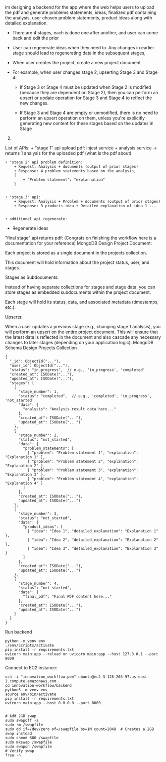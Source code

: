 im designing a backend for the app where the web helps users to upload the pdf and generate problems statements, ideas, finalized pdf containing the analysis, user chosen problem statements, product ideas along with detailed explanation.

- There are 4 stages, each is done one after another, and user can come back and edit the prior
- User can regenerate ideas when they need to. Any changes in earlier stage should lead to regenerating data in the subsequent stages,
- When user creates the project, create a new project document
- For example, when user changes stage 2, upserting Stage 3 and Stage 4:

  - If Stage 3 or Stage 4 must be updated when Stage 2 is modified (because they are dependent on Stage 2), then you can perform an upsert or update operation for Stage 3 and Stage 4 to reflect the new changes.

  - If Stage 3 and Stage 4 are empty or unmodified, there is no need to perform an upsert operation on them, unless you're explicitly generating new content for these stages based on the updates in Stage

2.

List of APIs: + "stage 1" api upload pdf: injest service + analysis service -> returns 1 analysis for the uploaded pdf (what is the pdf about)

    + "stage 2" api problem definition:
    	+ Request: Analysis + documents (output of prior stages)
    	+ Response: 4 problem statements based on the analysis,
    	{
    		+ "Problem statement": "explannation"
    	}


    + "stage 3" api:
    	+ Request: Analysis + Problem + documents (output of prior stages)
    	+ Response: 3 products idea + Detailed explanation of idea 1 ...


    + additional api regenerate:

- Regenerate ideas

"final stage" api returns pdf: (Congrats on finishing the workflow here is a documentation for your reference)
MongoDB Design
Project Document:

Each project is stored as a single document in the projects collection.

This document will hold information about the project status, user, and stages.

Stages as Subdocuments:

Instead of having separate collections for stages and stage data, you can store stages as embedded subdocuments within the project document.

Each stage will hold its status, data, and associated metadata (timestamps, etc.).

Upserts:

When a user updates a previous stage (e.g., changing stage 1 analysis), you will perform an upsert on the entire project document. This will ensure that the latest data is reflected in the document and also cascade any necessary changes to later stages (depending on your application logic).
MongoDB Schema Design
Projects Collection

```
{
  "_id": ObjectId("..."),
  "user_id": ObjectId("..."),
  "status": "in_progress",  // e.g., 'in_progress', 'completed'
  "created_at": ISODate("..."),
  "updated_at": ISODate("..."),
  "stages": [
    {
      "stage_number": 1,
      "status": "completed",  // e.g., 'completed', 'in_progress', 'not_started'
      "data": {
        "analysis": "Analysis result data here..."
      },
      "created_at": ISODate("..."),
      "updated_at": ISODate("...")
    },
    {
      "stage_number": 2,
      "status": "not_started",
      "data": {
        "problem_statements": [
          { "problem": "Problem statement 1", "explanation": "Explanation 1" },
          { "problem": "Problem statement 2", "explanation": "Explanation 2" },
          { "problem": "Problem statement 3", "explanation": "Explanation 3" },
          { "problem": "Problem statement 4", "explanation": "Explanation 4" }
        ]
      },
      "created_at": ISODate("..."),
      "updated_at": ISODate("...")
    },
    {
      "stage_number": 3,
      "status": "not_started",
      "data": {
        "product_ideas": [
          { "idea": "Idea 1", "detailed_explanation": "Explanation 1" },
          { "idea": "Idea 2", "detailed_explanation": "Explanation 2" },
          { "idea": "Idea 3", "detailed_explanation": "Explanation 3" }
        ]
      },
      "created_at": ISODate("..."),
      "updated_at": ISODate("...")
    },
    {
      "stage_number": 4,
      "status": "not_started",
      "data": {
        "final_pdf": "Final PDF content here..."
      },
      "created_at": ISODate("..."),
      "updated_at": ISODate("...")
    }
  ]
}

```

Run backend

```
python -m venv env
./env/Scripts/activate
pip install -r requirements.txt
uvicorn main:app --reload or uvicorn main:app --host 127.0.0.1 --port 8000
```

Connect to EC2 instance:
```
ssh -i "innovation_workflow.pem" ubuntu@ec2-3-128-203-97.us-east-2.compute.amazonaws.com
cd innovation-workflow/backend
python3 -m venv env
source env/bin/activate
pip install -r requirements.txt
uvicorn main:app --host 0.0.0.0 --port 8000


# Add 2GB swap
sudo swapoff -a
sudo rm /swapfile
sudo dd if=/dev/zero of=/swapfile bs=1M count=2048  # Creates a 2GB swap instead
sudo chmod 600 /swapfile
sudo mkswap /swapfile
sudo swapon /swapfile
# Verify swap
free -h
```